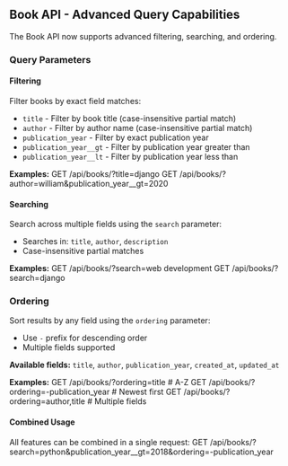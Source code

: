 ## Book API - Advanced Query Capabilities

The Book API now supports advanced filtering, searching, and ordering.

### Query Parameters

#### Filtering
Filter books by exact field matches:
- `title` - Filter by book title (case-insensitive partial match)
- `author` - Filter by author name (case-insensitive partial match)  
- `publication_year` - Filter by exact publication year
- `publication_year__gt` - Filter by publication year greater than
- `publication_year__lt` - Filter by publication year less than

**Examples:**
GET /api/books/?title=django
GET /api/books/?author=william&publication_year__gt=2020

#### Searching
Search across multiple fields using the `search` parameter:
- Searches in: `title`, `author`, `description`
- Case-insensitive partial matches

**Examples:**
GET /api/books/?search=web development
GET /api/books/?search=django

### Ordering
Sort results by any field using the `ordering` parameter:
- Use `-` prefix for descending order
- Multiple fields supported

**Available fields:** `title`, `author`, `publication_year`, `created_at`, `updated_at`

**Examples:**
GET /api/books/?ordering=title # A-Z
GET /api/books/?ordering=-publication_year # Newest first
GET /api/books/?ordering=author,title # Multiple fields

#### Combined Usage
All features can be combined in a single request:
GET /api/books/?search=python&publication_year__gt=2018&ordering=-publication_year
